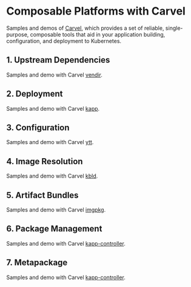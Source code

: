 # Composable Platforms with Carvel

Samples and demos of [Carvel](https://carvel.dev), which provides a set of reliable, single-purpose, composable tools that aid in your application building, configuration, and deployment to Kubernetes. 

## 1. Upstream Dependencies

Samples and demo with Carvel [vendir](https://carvel.dev/vendir/).

## 2. Deployment

Samples and demo with Carvel [kapp](https://carvel.dev/kapp/).

## 3. Configuration

Samples and demo with Carvel [ytt](https://carvel.dev/ytt/).

## 4. Image Resolution

Samples and demo with Carvel [kbld](https://carvel.dev/kbld/).

## 5. Artifact Bundles

Samples and demo with Carvel [imgpkg](https://carvel.dev/imgpkg/).

## 6. Package Management

Samples and demo with Carvel [kapp-controller](https://carvel.dev/kapp-controller/).

## 7. Metapackage

Samples and demo with Carvel [kapp-controller](https://carvel.dev/kapp-controller/).
